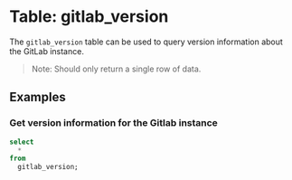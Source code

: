 # Table: gitlab_version

The `gitlab_version` table can be used to query version information about the GitLab instance.

> Note: Should only return a single row of data.

## Examples

### Get version information for the Gitlab instance

```sql
select
  *
from
  gitlab_version;
```